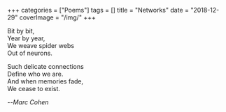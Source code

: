 +++
categories = ["Poems"]
tags = []
title = "Networks"
date = "2018-12-29"
coverImage = "/img/"
+++

Bit by bit,  
Year by year,  
We weave spider webs  
Out of neurons.  
<!--more-->

Such delicate connections  
Define who we are.  
And when memories fade,  
We cease to exist.  

--<cite>Marc Cohen</cite>
